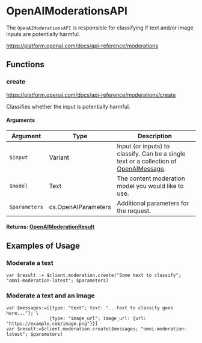 # OpenAIModerationsAPI

The `OpenAIModerationsAPI` is responsible for classifying if text and/or image inputs are potentially harmful.
 
 https://platform.openai.com/docs/api-reference/moderations

## Functions

### create

https://platform.openai.com/docs/api-reference/moderations/create

Classifies whether the input is potentially harmful. 

#### Arguments

| Argument   | Type                     | Description                                                   |
|------------|--------------------------|---------------------------------------------------------------|
| `$input`     | Variant                  | Input (or inputs) to classify. Can be a single text or a collection of [OpenAIMessage](OpenAIMessage). |
| `$model`     | Text                     | The content moderation model you would like to use.          |
| `$parameters` | cs.OpenAIParameters     | Additional parameters for the request.                       |

#### Returns: [OpenAIModerationResult](OpenAIModerationResult.md)

## Examples of Usage

### Moderate a text

```4d
var $result := $client.moderation.create("Some text to classify"; "omni-moderation-latest"; $parameters)
```

### Moderate a text and an image

```4d
var $messages:=[{type: "text"; text: "...text to classify goes here..."}; \
                {type: "image_url"; image_url: {url: "https://example.com/image.png"}}]
var $result:=$client.moderation.create($messages; "omni-moderation-latest"; $parameters)
```